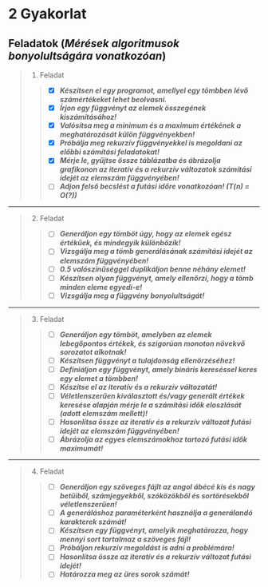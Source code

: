 # 2 Gyakorlat
## Feladatok (*Mérések algoritmusok bonyolultságára vonatkozóan*)
> 1. Feladat
> > - [x] ***Készítsen el egy programot, amellyel egy tömbben lévő számértékeket lehet beolvasni.***
> > - [x] ***Írjon egy függvényt az elemek összegének kiszámításához!***
> > - [x] ***Valósítsa meg a minimum és a maximum értékének a meghatározását külön függvényekben!***
> > - [x] ***Próbálja meg rekurzív függvényekkel is megoldani az előbbi számítási feladatokat!***
> > - [x] ***Mérje le, gyűjtse össze táblázatba és ábrázolja grafikonon az iteratív és a rekurzív változatok számítási idejét az elemszám függvényében!***
> > - [ ] ***Adjon felső becslést a futási időre vonatkozóan! (T(n) = O(?))***
----
> 2. Feladat
> > - [ ] ***Generáljon egy tömböt úgy, hogy az elemek egész értékűek, és mindegyik különbözik!***
> > - [ ] ***Vizsgálja meg a tömb generálásának számítási idejét az elemszám függvényében!***
> > - [ ] ***0.5 valószínűséggel duplikáljon benne néhány elemet!***
> > - [ ] ***Készítsen olyan függvényt, amely ellenőrzi, hogy a tömb minden eleme egyedi-e!***
> > - [ ] ***Vizsgálja meg a függvény bonyolultságát!***
----
> 3. Feladat
> > - [ ] ***Generáljon egy tömböt, amelyben az elemek lebegőpontos értékek, és szigorúan monoton növekvő sorozatot alkotnak!***
> > - [ ] ***Készítsen függvényt a tulajdonság ellenörzéséhez!***
> > - [ ] ***Definiáljon egy függvényt, amely bináris kereséssel keres egy elemet a tömbben!***
> > - [ ] ***Készítse el az iteratív és a rekurzív változatát!***
> > - [ ] ***Véletlenszerűen kiválasztott és/vagy generált értékek keresése alapján mérje le a számítási idők eloszlását (adott elemszám mellett)!***
> > - [ ] ***Hasonlítsa össze az iteratív és a rekurzív változat futási idejét az elemszám függvényében!***
> > - [ ] ***Ábrázolja az egyes elemszámokhoz tartozó futási idők maximumát!***
----
> 4. Feladat
> > - [ ] ***Generáljon egy szöveges fájlt az angol ábécé kis és nagy betűiből, számjegyekből, szóközökből és sortörésekből véletlenszerűen!***
> > - [ ] ***A generáláshoz paraméterként használja a generálandó karakterek számát!***
> > - [ ] ***Készítsen egy függvényt, amelyik meghatározza, hogy mennyi sort tartalmaz a szöveges fájl!***
> > - [ ] ***Próbáljon rekurzív megoldást is adni a problémára!***
> > - [ ] ***Hasonlítsa össze az iteratív és a rekurzív változat futási idejét!***
> > - [ ] ***Határozza meg az üres sorok számát!***